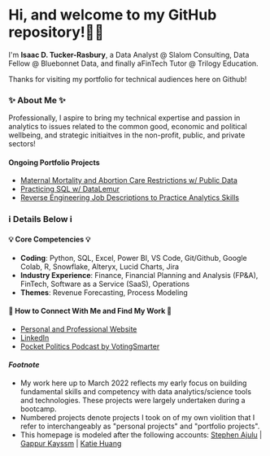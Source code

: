 # Hi, and welcome to my GitHub repository!👋🏾

I'm **Isaac D. Tucker-Rasbury**, a Data Analyst @ Slalom Consulting, Data Fellow @ Bluebonnet Data, and finally aFinTech Tutor @ Trilogy Education.

Thanks for visiting my portfolio for technical audiences here on Github!

### ✨ About Me ✨

Professionally, I aspire to bring my technical expertise and passion in analytics to issues related to the common good, economic and political wellbeing, and strategic initiaitves in the non-profit, public, and private sectors!

#### Ongoing Portfolio Projects
- [Maternal Mortality and Abortion Care Restrictions w/ Public Data](https://github.com/TuckerRasbury/00_MaternalMortalityandAbortionRelatedStatistics)
- [Practicing SQL w/ DataLemur](https://github.com/TuckerRasbury/01_SQLPractice_Datalemur_ITR)
- [Reverse Engineering Job Descriptions to Practice Analytics Skills](https://github.com/TuckerRasbury/04_ReverseEngineeringJobDescriptions)

### ℹ️  Details Below  ℹ️

#### 💡 Core Competencies 💡
- **Coding**: Python, SQL, Excel, Power BI, VS Code, Git/Github, Google Colab, R, Snowflake, Alteryx, Lucid Charts, Jira
- **Industry Experience**: Finance, Financial Planning and Analysis (FP&A), FinTech, Software as a Service (SaaS), Operations
- **Themes**: Revenue Forecasting, Process Modeling

#### 📕 How to Connect With Me and Find My Work 📕
- [Personal and Professional Website](www.irasbury.squarespace.com)
- [LinkedIn](https://www.linkedin.com/in/tuckerrasbury/)
- [Pocket Politics Podcast by VotingSmarter](https://open.spotify.com/show/5nVS8055RpPGlE4LpqTsbZ)

#### _Footnote_
- My work here up to March 2022 reflects my early focus on building fundamental skills and competency with data analytics/science tools and technologies. These projects were largely undertaken during a bootcamp.
- Numbered projects denote projects I took on of my own violition that I refer to interchangeably as "personal projects" and "portfolio projects".
- This homepage is modeled after the following accounts: [Stephen Ajulu](https://github.com/stephenajulu/stephenajulu.git) | [Gappur Kayssm](https://javascript.plainenglish.io/how-to-create-an-awesome-github-profile-readme-a474d5b45645) | [Katie Huang](https://github.com/katiehuangx)

